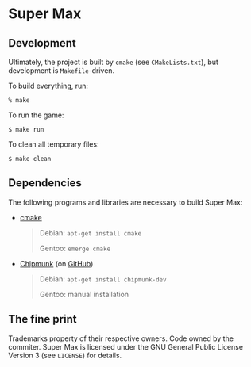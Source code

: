 Super Max
=========

Development
-----------

Ultimately, the project is built by `cmake` (see `CMakeLists.txt`),
but development is `Makefile`-driven.

To build everything, run:

    % make

To run the game:

    $ make run

To clean all temporary files:

    $ make clean

Dependencies
------------

The following programs and libraries are necessary to build Super Max:

* [cmake](http://www.cmake.org/)

    >  Debian: `apt-get install cmake`
    >
    >  Gentoo: `emerge cmake`

* [Chipmunk](http://chipmunk-physics.net/) (on
  [GitHub](https://github.com/slembcke/Chipmunk-Physics))

    > Debian: `apt-get install chipmunk-dev`
    >
    > Gentoo: manual installation

The fine print
--------------

Trademarks property of their respective owners.  Code owned by the
commiter.  Super Max is licensed under the GNU General Public License
Version 3 (see `LICENSE`) for details.

